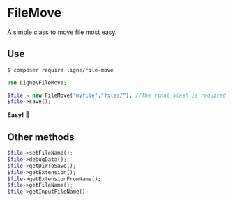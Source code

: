 # FileMove
A simple class to move file most easy.

## Use
```bash
$ composer require ligne/file-move
```


```php
use Ligne\FileMove;

$file = new FileMove("myfile","files/"); //The final slash is required
$file->save();
```
**Easy!** :tada:

## Other methods

```php
$file->setFileName();
$file->debugData();
$file->getDirToSave();
$file->getExtension();
$file->getExtensionFromName();
$file->getFileName();
$file->getInputFileName();
```
